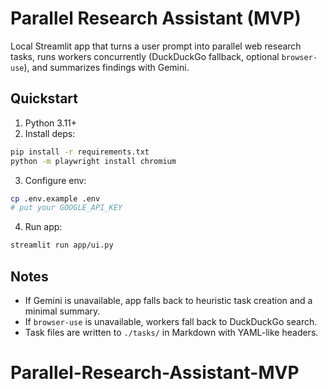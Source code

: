 # Parallel Research Assistant (MVP)

Local Streamlit app that turns a user prompt into parallel web research tasks, runs workers concurrently (DuckDuckGo fallback, optional `browser-use`), and summarizes findings with Gemini.

## Quickstart

1. Python 3.11+
2. Install deps:
```bash
pip install -r requirements.txt
python -m playwright install chromium
```
3. Configure env:
```bash
cp .env.example .env
# put your GOOGLE_API_KEY
```
4. Run app:
```bash
streamlit run app/ui.py
```

## Notes
- If Gemini is unavailable, app falls back to heuristic task creation and a minimal summary.
- If `browser-use` is unavailable, workers fall back to DuckDuckGo search.
- Task files are written to `./tasks/` in Markdown with YAML-like headers.
# Parallel-Research-Assistant-MVP
